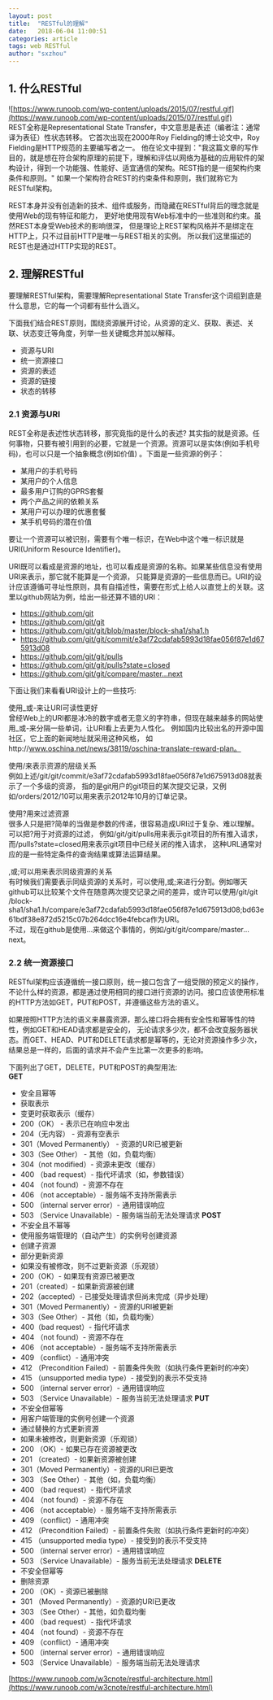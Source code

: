 ```yaml
---
layout: post
title:  "RESTful的理解"
date:   2018-06-04 11:00:51
categories: article
tags: web RESTful
author: "sxzhou"
---
```

## 1. 什么RESTful
![https://www.runoob.com/wp-content/uploads/2015/07/restful.gif](https://www.runoob.com/wp-content/uploads/2015/07/restful.gif)  
REST全称是Representational State Transfer，中文意思是表述（编者注：通常译为表征）性状态转移。 它首次出现在2000年Roy Fielding的博士论文中，Roy Fielding是HTTP规范的主要编写者之一。 他在论文中提到："我这篇文章的写作目的，就是想在符合架构原理的前提下，理解和评估以网络为基础的应用软件的架构设计，得到一个功能强、性能好、适宜通信的架构。REST指的是一组架构约束条件和原则。" 如果一个架构符合REST的约束条件和原则，我们就称它为RESTful架构。

REST本身并没有创造新的技术、组件或服务，而隐藏在RESTful背后的理念就是使用Web的现有特征和能力， 更好地使用现有Web标准中的一些准则和约束。虽然REST本身受Web技术的影响很深， 但是理论上REST架构风格并不是绑定在HTTP上，只不过目前HTTP是唯一与REST相关的实例。 所以我们这里描述的REST也是通过HTTP实现的REST。  
## 2. 理解RESTful
要理解RESTful架构，需要理解Representational State Transfer这个词组到底是什么意思，它的每一个词都有些什么涵义。

下面我们结合REST原则，围绕资源展开讨论，从资源的定义、获取、表述、关联、状态变迁等角度，列举一些关键概念并加以解释。
* 资源与URI
* 统一资源接口
* 资源的表述
* 资源的链接
* 状态的转移
  
### 2.1 资源与URI  
REST全称是表述性状态转移，那究竟指的是什么的表述? 其实指的就是资源。任何事物，只要有被引用到的必要，它就是一个资源。资源可以是实体(例如手机号码)，也可以只是一个抽象概念(例如价值) 。下面是一些资源的例子：

* 某用户的手机号码
* 某用户的个人信息
* 最多用户订购的GPRS套餐
* 两个产品之间的依赖关系
* 某用户可以办理的优惠套餐
* 某手机号码的潜在价值  
  

要让一个资源可以被识别，需要有个唯一标识，在Web中这个唯一标识就是URI(Uniform Resource Identifier)。

URI既可以看成是资源的地址，也可以看成是资源的名称。如果某些信息没有使用URI来表示，那它就不能算是一个资源， 只能算是资源的一些信息而已。URI的设计应该遵循可寻址性原则，具有自描述性，需要在形式上给人以直觉上的关联。这里以github网站为例，给出一些还算不错的URI：

* https://github.com/git
* https://github.com/git/git
* https://github.com/git/git/blob/master/block-sha1/sha1.h
* https://github.com/git/git/commit/e3af72cdafab5993d18fae056f87e1d675913d08
* https://github.com/git/git/pulls
* https://github.com/git/git/pulls?state=closed
* https://github.com/git/git/compare/master…next  


下面让我们来看看URI设计上的一些技巧:

使用_或-来让URI可读性更好  
曾经Web上的URI都是冰冷的数字或者无意义的字符串，但现在越来越多的网站使用_或-来分隔一些单词，让URI看上去更为人性化。 例如国内比较出名的开源中国社区，它上面的新闻地址就采用这种风格， 如http://www.oschina.net/news/38119/oschina-translate-reward-plan。

使用/来表示资源的层级关系  
例如上述/git/git/commit/e3af72cdafab5993d18fae056f87e1d675913d08就表示了一个多级的资源， 指的是git用户的git项目的某次提交记录，又例如/orders/2012/10可以用来表示2012年10月的订单记录。

使用?用来过滤资源  
很多人只是把?简单的当做是参数的传递，很容易造成URI过于复杂、难以理解。可以把?用于对资源的过滤， 例如/git/git/pulls用来表示git项目的所有推入请求，而/pulls?state=closed用来表示git项目中已经关闭的推入请求， 这种URL通常对应的是一些特定条件的查询结果或算法运算结果。

,或;可以用来表示同级资源的关系  
有时候我们需要表示同级资源的关系时，可以使用,或;来进行分割。例如哪天github可以比较某个文件在随意两次提交记录之间的差异，或许可以使用/git/git /block-sha1/sha1.h/compare/e3af72cdafab5993d18fae056f87e1d675913d08;bd63e61bdf38e872d5215c07b264dcc16e4febca作为URI。   
不过，现在github是使用…来做这个事情的，例如/git/git/compare/master…next。  

### 2.2 统一资源接口
RESTful架构应该遵循统一接口原则，统一接口包含了一组受限的预定义的操作，不论什么样的资源，都是通过使用相同的接口进行资源的访问。接口应该使用标准的HTTP方法如GET，PUT和POST，并遵循这些方法的语义。  

如果按照HTTP方法的语义来暴露资源，那么接口将会拥有安全性和幂等性的特性，例如GET和HEAD请求都是安全的， 无论请求多少次，都不会改变服务器状态。而GET、HEAD、PUT和DELETE请求都是幂等的，无论对资源操作多少次， 结果总是一样的，后面的请求并不会产生比第一次更多的影响。  

下面列出了GET，DELETE，PUT和POST的典型用法:    
**GET**  
* 安全且幂等
* 获取表示
* 变更时获取表示（缓存）
* 200（OK） - 表示已在响应中发出
* 204（无内容） - 资源有空表示
* 301（Moved Permanently） - 资源的URI已被更新
* 303（See Other） - 其他（如，负载均衡）
* 304（not modified）- 资源未更改（缓存）
* 400 （bad request）- 指代坏请求（如，参数错误）
* 404 （not found）- 资源不存在
* 406 （not acceptable）- 服务端不支持所需表示
* 500 （internal server error）- 通用错误响应
* 503 （Service Unavailable）- 服务端当前无法处理请求
**POST**  
* 不安全且不幂等
* 使用服务端管理的（自动产生）的实例号创建资源
* 创建子资源
* 部分更新资源
* 如果没有被修改，则不过更新资源（乐观锁）
* 200（OK）- 如果现有资源已被更改
* 201（created）- 如果新资源被创建
* 202（accepted）- 已接受处理请求但尚未完成（异步处理）
* 301（Moved Permanently）- 资源的URI被更新
* 303（See Other）- 其他（如，负载均衡）
* 400（bad request）- 指代坏请求
* 404 （not found）- 资源不存在
* 406 （not acceptable）- 服务端不支持所需表示
* 409 （conflict）- 通用冲突
* 412 （Precondition Failed）- 前置条件失败（如执行条件更新时的冲突）
* 415 （unsupported media type）- 接受到的表示不受支持
* 500 （internal server error）- 通用错误响应
* 503 （Service Unavailable）- 服务当前无法处理请求
**PUT**  
* 不安全但幂等
* 用客户端管理的实例号创建一个资源
* 通过替换的方式更新资源
* 如果未被修改，则更新资源（乐观锁）
* 200 （OK）- 如果已存在资源被更改
* 201 （created）- 如果新资源被创建
* 301（Moved Permanently）- 资源的URI已更改
* 303 （See Other）- 其他（如，负载均衡）
* 400 （bad request）- 指代坏请求
* 404 （not found）- 资源不存在
* 406 （not acceptable）- 服务端不支持所需表示
* 409 （conflict）- 通用冲突
* 412 （Precondition Failed）- 前置条件失败（如执行条件更新时的冲突）
* 415 （unsupported media type）- 接受到的表示不受支持
* 500 （internal server error）- 通用错误响应
* 503 （Service Unavailable）- 服务当前无法处理请求
**DELETE**  
* 不安全但幂等
* 删除资源
* 200 （OK）- 资源已被删除
* 301 （Moved Permanently）- 资源的URI已更改
* 303 （See Other）- 其他，如负载均衡
* 400 （bad request）- 指代坏请求
* 404 （not found）- 资源不存在
* 409 （conflict）- 通用冲突
* 500 （internal server error）- 通用错误响应
* 503 （Service Unavailable）- 服务端当前无法处理请求  

[https://www.runoob.com/w3cnote/restful-architecture.html](https://www.runoob.com/w3cnote/restful-architecture.html)